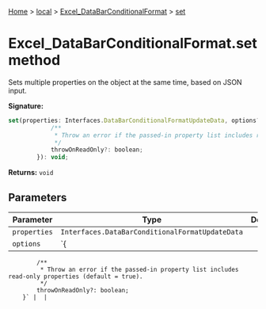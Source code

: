 [Home](./index) &gt; [local](local.md) &gt; [Excel\_DataBarConditionalFormat](local.excel_databarconditionalformat.md) &gt; [set](local.excel_databarconditionalformat.set.md)

# Excel\_DataBarConditionalFormat.set method

Sets multiple properties on the object at the same time, based on JSON input.

**Signature:**
```javascript
set(properties: Interfaces.DataBarConditionalFormatUpdateData, options?: {
            /**
             * Throw an error if the passed-in property list includes read-only properties (default = true).
             */
            throwOnReadOnly?: boolean;
        }): void;
```
**Returns:** `void`

## Parameters

|  Parameter | Type | Description |
|  --- | --- | --- |
|  `properties` | `Interfaces.DataBarConditionalFormatUpdateData` |  |
|  `options` | `{
            /**
             * Throw an error if the passed-in property list includes read-only properties (default = true).
             */
            throwOnReadOnly?: boolean;
        }` |  |

